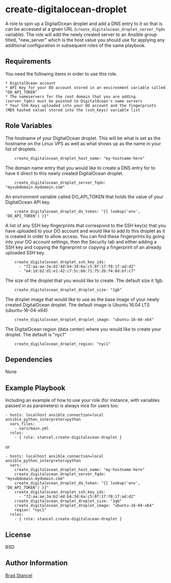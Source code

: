 create-digitalocean-droplet
=========

A role to spin up a DigitalOcean droplet and add a DNS entry to it so that is can be accessed at a given URL (`create_digitalocean_droplet_server_fqdn` variable). The role will add the newly created server to an Ansible group titled, "new_server" which is the host value you should use for applying any additional configuration in subsequent roles of the same playbook.

Requirements
------------

You need the following items in order to use this role.
	
	* DigitalOcean account
	* API Key for your DO account stored in an environment variable called "DO_API_TOKEN"
	* The nameservers for the root domain that you are adding (server_fqdn) must be pointed to DigitalOcean's name servers
	* Your SSH Keys uploaded into your DO account and the fingerprints (MD5 hashed value) stored into the (ssh_keys) variable list

Role Variables
--------------

The hostname of your DigitalOcean droplet. This will be what is set as the hostname on the Linux VPS as well as what shows up as the name in your list of droplets.
```
	create_digitalocean_droplet_host_name: "my-hostname-here"
```
The domain name entry that you would like to create a DNS entry for to have it direct to this newly created DigitalOcean droplet.
```
	create_digitalocean_droplet_server_fqdn: "mysubdomain.mydomain.com"
```
An environment variable called DO_API_TOKEN that holds the value of your DigitalOcean API key.
```
	create_digitalocean_droplet_do_token: "{{ lookup('env', 'DO_API_TOKEN') }}"
```
A list of any SSH key fingerprints that correspond to the SSH key(s) that you have uploaded to your DO account and would like to add to this droplet as it is created in order to allow access. You can find these fingerprints by going into your DO account settings, then the Security tab and either adding a SSH key and copying the fignerprint or copying a fingerprint of an already uploaded SSH key.
```
	create_digitalocean_droplet_ssh_key_ids:
	  - "72:aa:ae:3a:62:4d:b4:3d:6a:c5:0f:17:f8:1f:ad:d2"
	  - "e4:1d:b2:d1:e1:42:c7:5c:b6:71:75:2b:f4:8d:bf:c7"
```
The size of the droplet that you would like to create. The default size it 1gb.
```
	create_digitalocean_droplet_droplet_size: "1gb"
```
The droplet image that would like to use as the base image of your newly created DigitalOcean droplet. The default image is Ubuntu 16.04 LTS (ubuntu-16-04-x64)
```
	create_digitalocean_droplet_droplet_image: "ubuntu-16-04-x64"
```
The DigitalOcean region (data center) where you would like to create your droplet. The default is "nyc1"
```
	create_digitalocean_droplet_region: "nyc1"
```


Dependencies
------------

None

Example Playbook
----------------

Including an example of how to use your role (for instance, with variables passed in as parameters) is always nice for users too:


	- hosts: localhost ansible_connection=local ansible_python_interpreter=python
	  vars_files:
	    - vars/main.yml
	  roles:
	    - { role: stancel.create-digitalocean-droplet }


or 


	- hosts: localhost ansible_connection=local ansible_python_interpreter=python 
	  vars:
		create_digitalocean_droplet_host_name: "my-hostname-here"
		create_digitalocean_droplet_server_fqdn: "mysubdomain.mydomain.com"
		create_digitalocean_droplet_do_token: "{{ lookup('env', 'DO_API_TOKEN') }}"
		create_digitalocean_droplet_ssh_key_ids:
		  - "72:aa:ae:3a:62:4d:b4:3d:6a:c5:0f:17:f8:1f:ad:d2" 
		create_digitalocean_droplet_droplet_size: "1gb"
		create_digitalocean_droplet_droplet_image: "ubuntu-16-04-x64"
		region: "nyc1"
	  roles:
	    - { role: stancel.create-digitalocean-droplet }


License
-------

BSD

Author Information
------------------

[Brad Stancel](https://bradstancel.com)

